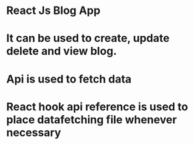 # React Js Blog App

# It can be used to create, update delete and view blog.

# Api is used to fetch data

# React hook api reference is used to place datafetching file whenever necessary
